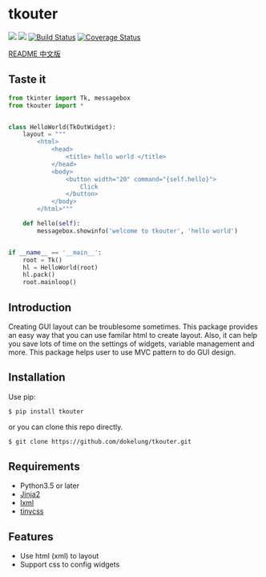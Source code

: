 # tkouter

![](https://img.shields.io/pypi/v/tkouter.svg)
![](https://img.shields.io/pypi/pyversions/tkouter.svg)
[![Build Status](https://travis-ci.org/dokelung/tkouter.png?branch=master)](https://travis-ci.org/dokelung/tkouter)
[![Coverage Status](https://coveralls.io/repos/github/dokelung/tkouter/badge.svg?branch=master)](https://coveralls.io/github/dokelung/tkouter?branch=master)

[README 中文版](讀我.md)

## Taste it

```python
from tkinter import Tk, messagebox
from tkouter import *


class HelloWorld(TkOutWidget):
    layout = """
        <html>
            <head>
                <title> hello world </title>
            </head>
            <body>
                <button width="20" command="{self.hello}">
                    Click
                </button>
            </body>
        </html>"""

    def hello(self):
        messagebox.showinfo('welcome to tkouter', 'hello world')


if __name__ == '__main__':
    root = Tk()
    hl = HelloWorld(root)
    hl.pack()
    root.mainloop()
```

## Introduction

Creating GUI layout can be troublesome sometimes.
This package provides an easy way that you can use familar html to create layout.
Also, it can help you save lots of time on the settings of widgets, variable
management and more.
This package helps user to use MVC pattern to do GUI design.

## Installation

Use pip:

```sh
$ pip install tkouter
```

or you can clone this repo directly.

```sh
$ git clone https://github.com/dokelung/tkouter.git
```

## Requirements

* Python3.5 or later
* [Jinja2](http://jinja.pocoo.org/docs/2.10/)
* [lxml](http://lxml.de/)
* [tinycss](https://tinycss.readthedocs.io/en/latest/index.html)

## Features

* Use html (xml) to layout
* Support css to config widgets
